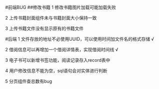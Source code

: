 #前端BUG
##修改书籍
1 修改书籍图片加载可能加载失败

2 上传书籍封面组件未与书籍封面大小保持一致

3 上传书籍文件没有显示原有的书籍文件


#后端
1 文件存放的地址不必使用UUID，可以使用时间加文件名的格式存储 √

2 借阅信息可以再增加一个借阅详情表，实现借阅时间线  √

3 电子书可以新增书签功能，阅读记录存入record表中

4 用户修改信息不能为空，sql语句会对实体进行判断

5 分页组件查总数有bug